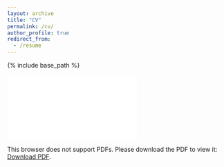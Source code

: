 ```yaml
---
layout: archive
title: "CV"
permalink: /cv/
author_profile: true
redirect_from:
  - /resume
---
```


{% include base_path %}

<object data="/files/cv.pdf" type="application/pdf" width="700px" height="700px">
    <embed src="/files/cv.pdf">
        <p>This browser does not support PDFs. Please download the PDF to view it: <a href="http://adrose.github.io/files/cv.pdf">Download PDF</a>.</p>
    </embed>
</object>
